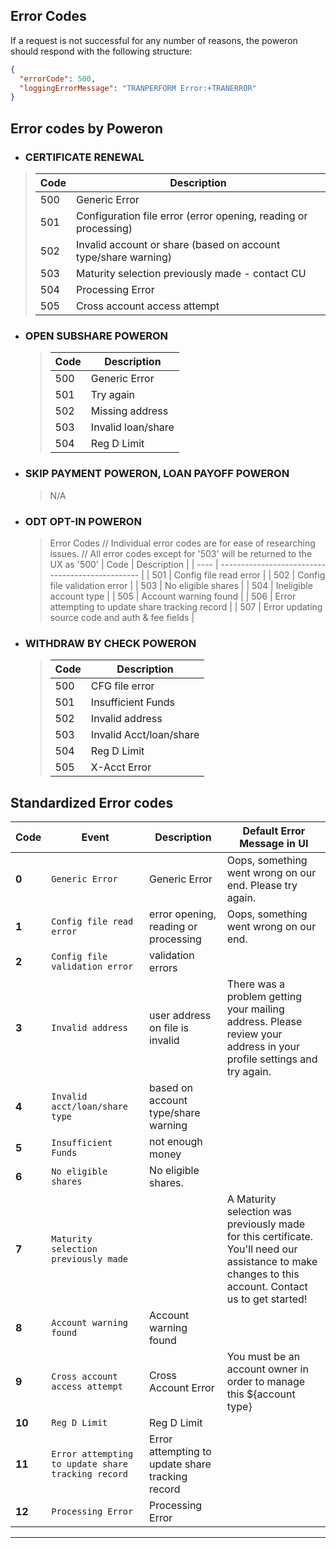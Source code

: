 ## Error Codes

If a request is not successful for any number of reasons, the poweron should respond with the following structure:

```json
{
  "errorCode": 500,
  "loggingErrorMessage": "TRANPERFORM Error:+TRANERROR"
}
```

## Error codes by Poweron

- ### CERTIFICATE RENEWAL

> | Code | Description                                                     |
> | ---- | --------------------------------------------------------------- |
> | 500  | Generic Error                                                   |
> | 501  | Configuration file error (error opening, reading or processing) |
> | 502  | Invalid account or share (based on account type/share warning)  |
> | 503  | Maturity selection previously made - contact CU                 |
> | 504  | Processing Error                                                |
> | 505  | Cross account access attempt                                    |

- ### OPEN SUBSHARE POWERON

  > | Code | Description        |
  > | ---- | ------------------ |
  > | 500  | Generic Error      |
  > | 501  | Try again          |
  > | 502  | Missing address    |
  > | 503  | Invalid loan/share |
  > | 504  | Reg D Limit        |

- ### SKIP PAYMENT POWERON, LOAN PAYOFF POWERON

  > N/A

- ### ODT OPT-IN POWERON

  > Error Codes // Individual error codes are for ease of researching issues.
  > // All error codes except for '503' will be returned to the UX as '500'
  > | Code | Description |
  > | ---- | ------------------------------------------------ |
  > | 501 | Config file read error |
  > | 502 | Config file validation error |
  > | 503 | No eligible shares |
  > | 504 | Ineligible account type |
  > | 505 | Account warning found |
  > | 506 | Error attempting to update share tracking record |
  > | 507 | Error updating source code and auth & fee fields |

- ### WITHDRAW BY CHECK POWERON

  > | Code | Description             |
  > | ---- | ----------------------- |
  > | 500  | CFG file error          |
  > | 501  | Insufficient Funds      |
  > | 502  | Invalid address         |
  > | 503  | Invalid Acct/loan/share |
  > | 504  | Reg D Limit             |
  > | 505  | X-Acct Error            |

## Standardized Error codes

| Code   | Event                                              | Description                                      | Default Error Message in UI                                                                                                                           |
| ------ | -------------------------------------------------- | ------------------------------------------------ | ----------------------------------------------------------------------------------------------------------------------------------------------------- |
| **0**  | `Generic Error`                                    | Generic Error                                    | Oops, something went wrong on our end. Please try again.                                                                                              |
| **1**  | `Config file read error`                           | error opening, reading or processing             | Oops, something went wrong on our end.                                                                                                                |
| **2**  | `Config file validation error`                     | validation errors                                |
| **3**  | `Invalid address`                                  | user address on file is invalid                  | There was a problem getting your mailing address. Please review your address in your profile settings and try again.                                  |
| **4**  | `Invalid acct/loan/share type`                     | based on account type/share warning              |
| **5**  | `Insufficient Funds`                               | not enough money                                 |
| **6**  | `No eligible shares`                               | No eligible shares.                              |
| **7**  | `Maturity selection previously made`               |                                                  | A Maturity selection was previously made for this certificate. You'll need our assistance to make changes to this account. Contact us to get started! |
| **8**  | `Account warning found`                            | Account warning found                            |
| **9**  | `Cross account access attempt`                     | Cross Account Error                              | You must be an account owner in order to manage this \${account type}                                                                                 |
| **10** | `Reg D Limit`                                      | Reg D Limit                                      |
| **11** | `Error attempting to update share tracking record` | Error attempting to update share tracking record |
| **12** | `Processing Error`                                 | Processing Error                                 |

---
